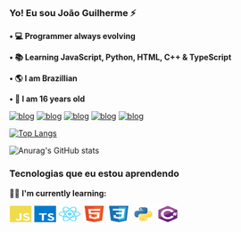 
### <b>Yo! Eu sou João Guilherme </b> ⚡

<b> 

• 💻 Programmer always evolving

• 📚 Learning JavaScript, Python, HTML, C++ & TypeScript

• 🌎 I am Brazillian

• 🎂 I am 16 years old
</b>


[![blog](https://img.shields.io/badge/Twitter-1DA1F2?style=for-the-badge&logo=twitter&logoColor=white)](https://twitter.com/joaonamodalanaj)
[![blog](https://img.shields.io/badge/TikTok-000000?style=for-the-badge&logo=tiktok&logoColor=white)](https://www.tiktok.com/@yohanbruhh)
[![blog](https://img.shields.io/badge/Twitch-9146FF?style=for-the-badge&logo=twitch&logoColor=white)](https://www.twitch.tv/yohanbruhh)
[![blog](https://img.shields.io/badge/Instagram-E4405F?style=for-the-badge&logo=instagram&logoColor=white)](https://www.instagram.com/guilhermejsz_/)
[![blog](https://img.shields.io/badge/Steam-000000?style=for-the-badge&logo=steam&logoColor=white)](https://steamcommunity.com/profiles/76561199013636490/)

[![Top Langs](https://github-readme-stats.vercel.app/api/top-langs/?username=JonasBRUHH&layout=compact)]()

![Anurag's GitHub stats](https://github-readme-stats.vercel.app/api?username=JonasBRUHH&theme=dark&show_icons=true)


### **Tecnologias que eu estou aprendendo**

👨‍💻 <b>I'm currently learning:</b>
<div>
<img align="center" alt="Rafa-Js" height="30" width="40" src="https://raw.githubusercontent.com/devicons/devicon/master/icons/javascript/javascript-plain.svg">
  <img align="center" alt="Rafa-Ts" height="30" width="40" src="https://raw.githubusercontent.com/devicons/devicon/master/icons/typescript/typescript-plain.svg">
  <img align="center" alt="Rafa-React" height="30" width="40" src="https://raw.githubusercontent.com/devicons/devicon/master/icons/react/react-original.svg">
  <img align="center" alt="Rafa-HTML" height="30" width="40" src="https://raw.githubusercontent.com/devicons/devicon/master/icons/html5/html5-original.svg">
  <img align="center" alt="Rafa-CSS" height="30" width="40" src="https://raw.githubusercontent.com/devicons/devicon/master/icons/css3/css3-original.svg">
  <img align="center" alt="Rafa-Python" height="30" width="40" src="https://raw.githubusercontent.com/devicons/devicon/master/icons/python/python-original.svg">
  <img align="center" alt="Rafa-Csharp" height="30" width="40" src="https://raw.githubusercontent.com/devicons/devicon/master/icons/csharp/csharp-original.svg">
 </div>
